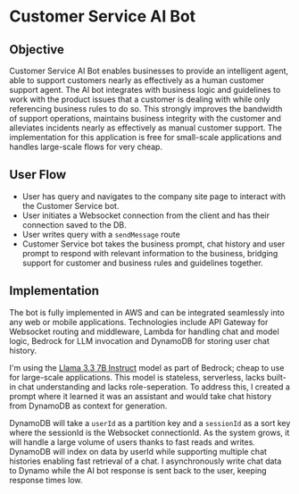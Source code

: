 # Customer Service AI Bot

## Objective
Customer Service AI Bot enables businesses to provide an intelligent agent, able to support customers nearly as effectively as a human customer support agent. 
The AI bot integrates with business logic and guidelines to work with the product issues that a customer is dealing with while only referencing business rules to do so.
This strongly improves the bandwidth of support operations, maintains business integrity with the customer and alleviates incidents nearly as effectively as manual customer support.
The implementation for this application is free for small-scale applications and handles large-scale flows for very cheap.

## User Flow
- User has query and navigates to the company site page to interact with the Customer Service bot.
- User initiates a Websocket connection from the client and has their connection saved to the DB.
- User writes query with a <code>sendMessage</code> route
- Customer Service bot takes the business prompt, chat history and user prompt to respond with relevant information to the business, bridging support for customer and business rules and guidelines together.
  
## Implementation
The bot is fully implemented in AWS and can be integrated seamlessly into any web or mobile applications. Technologies include API Gateway for Websocket routing and middleware,
Lambda for handling chat and model logic, Bedrock for LLM invocation and DynamoDB for storing user chat history.

I'm using the [Llama 3.3 7B Instruct](https://us-east-2.console.aws.amazon.com/bedrock/home?region=us-east-2#/model-catalog/serverless/meta.llama3-3-70b-instruct-v1:0) model as part of Bedrock; cheap to use for large-scale applications. 
This model is stateless, serverless, lacks built-in chat understanding and lacks role-seperation. To address this, I created a prompt where it learned it was an assistant and would take chat history from DynamoDB as context for generation.

DynamoDB will take a <code>userId</code> as a partition key and a <code>sessionId</code> as a sort key where the sessionId is the Websocket connectionId. As the system grows, it will handle a large volume of users thanks to fast reads and writes.
DynamoDB will index on data by userId while supporting multiple chat histories enabling fast retrieval of a chat. I asynchronously write chat data to Dynamo while the AI bot response is sent back to the user, keeping response times low.
